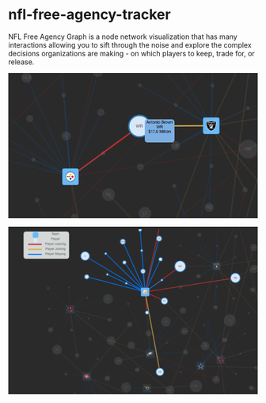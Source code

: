 # nfl-free-agency-tracker
<p>NFL Free Agency Graph is a node network visualization that has many interactions allowing you to sift through the noise and explore the complex decisions organizations are making - on which players to keep, trade for, or release.</p>

![Alt text](https://github.com/adv1996/nfl-free-agency-graph/blob/master/docs/hover_player.png)

![Alt text](https://github.com/adv1996/nfl-free-agency-graph/blob/master/docs/hover_team2.png)

